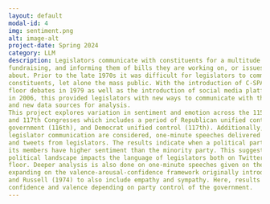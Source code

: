 ```yaml
---
layout: default
modal-id: 4
img: sentiment.png
alt: image-alt
project-date: Spring 2024
category: LLM
description: Legislators communicate with constituents for a multitude of reasons. Campaigning,
fundraising, and informing them of bills they are working on, or issues they are passionate
about. Prior to the late 1970s it was difficult for legislators to communicate with their
constituents, let alone the mass public. With the introduction of C-SPAN televising House
floor debates in 1979 as well as the introduction of social media platforms such as Twitter
in 2006, this provided legislators with new ways to communicate with their constituents
and new data sources for analysis. 
This project explores variation in sentiment and emotion across the 115th, 116th,
and 117th Congresses which includes a period of Republican unified control (115th), split
government (116th), and Democrat unified control (117th). Additionally, two forms of
legislator communication are considered, one-minute speeches delivered to the House floor
and tweets from legislators. The results indicate when a political party has unified control over the government
its members have higher sentiment than the minority party. This suggests the national
political landscape impacts the language of legislators both on Twitter and on the House
floor. Deeper analysis is also done on one-minute speeches given on the House floor by
expanding on the valence-arousal-confidence framework originally introduced by Mehrabian
and Russell (1974) to also include empathy and sympathy. Here, results indicate varying
confidence and valence depending on party control of the government.
---
```

